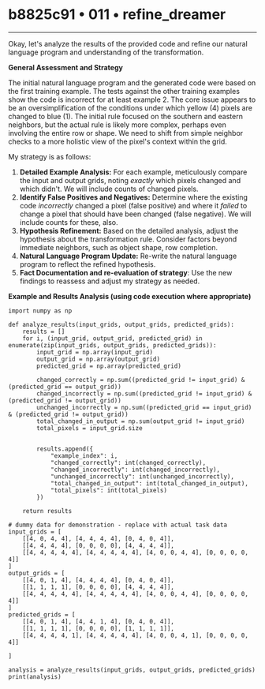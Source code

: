 # b8825c91 • 011 • refine_dreamer

---
Okay, let's analyze the results of the provided code and refine our natural language program and understanding of the transformation.

**General Assessment and Strategy**

The initial natural language program and the generated code were based on the first training example. The tests against the other training examples show the code is incorrect for at least example 2. The core issue appears to be an oversimplification of the conditions under which yellow (4) pixels are changed to blue (1). The initial rule focused on the southern and eastern neighbors, but the actual rule is likely more complex, perhaps even involving the entire row or shape. We need to shift from simple neighbor checks to a more holistic view of the pixel's context within the grid.

My strategy is as follows:

1. **Detailed Example Analysis:** For each example, meticulously compare the input and output grids, noting *exactly* which pixels changed and which didn't. We will include counts of changed pixels.
2. **Identify False Positives and Negatives:** Determine where the existing code *incorrectly* changed a pixel (false positive) and where it *failed* to change a pixel that should have been changed (false negative).  We will include counts for these, also.
3. **Hypothesis Refinement:** Based on the detailed analysis, adjust the hypothesis about the transformation rule. Consider factors beyond immediate neighbors, such as object shape, row completion.
4. **Natural Language Program Update:** Re-write the natural language program to reflect the refined hypothesis.
5. **Fact Documentation and re-evaluation of strategy**: Use the new findings to reassess and adjust my strategy as needed.

**Example and Results Analysis (using code execution where appropriate)**

```tool_code
import numpy as np

def analyze_results(input_grids, output_grids, predicted_grids):
    results = []
    for i, (input_grid, output_grid, predicted_grid) in enumerate(zip(input_grids, output_grids, predicted_grids)):
        input_grid = np.array(input_grid)
        output_grid = np.array(output_grid)
        predicted_grid = np.array(predicted_grid)

        changed_correctly = np.sum((predicted_grid != input_grid) & (predicted_grid == output_grid))
        changed_incorrectly = np.sum((predicted_grid != input_grid) & (predicted_grid != output_grid))
        unchanged_incorrectly = np.sum((predicted_grid == input_grid) & (predicted_grid != output_grid))
        total_changed_in_output = np.sum(output_grid != input_grid)
        total_pixels = input_grid.size


        results.append({
            "example_index": i,
            "changed_correctly": int(changed_correctly),
            "changed_incorrectly": int(changed_incorrectly),
            "unchanged_incorrectly": int(unchanged_incorrectly),
            "total_changed_in_output": int(total_changed_in_output),
            "total_pixels": int(total_pixels)
        })

    return results

# dummy data for demonstration - replace with actual task data
input_grids = [
    [[4, 0, 4, 4], [4, 4, 4, 4], [0, 4, 0, 4]],
    [[4, 4, 4, 4], [0, 0, 0, 0], [4, 4, 4, 4]],
    [[4, 4, 4, 4, 4], [4, 4, 4, 4, 4], [4, 0, 0, 4, 4], [0, 0, 0, 0, 4]]
]
output_grids = [
    [[4, 0, 1, 4], [4, 4, 4, 4], [0, 4, 0, 4]],
    [[1, 1, 1, 1], [0, 0, 0, 0], [4, 4, 4, 4]],
    [[4, 4, 4, 4, 4], [4, 4, 4, 4, 4], [4, 0, 0, 4, 4], [0, 0, 0, 0, 4]]
]
predicted_grids = [
    [[4, 0, 1, 4], [4, 4, 1, 4], [0, 4, 0, 4]],
    [[1, 1, 1, 1], [0, 0, 0, 0], [1, 1, 1, 1]],
    [[4, 4, 4, 4, 1], [4, 4, 4, 4, 4], [4, 0, 0, 4, 1], [0, 0, 0, 0, 4]]

]

analysis = analyze_results(input_grids, output_grids, predicted_grids)
print(analysis)

```
